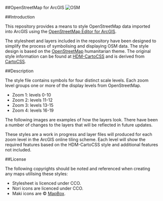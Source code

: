 ##OpenStreetMap for ArcGIS
![OSM](https://raw.githubusercontent.com/GASCUK/OpenStreetMap-ArcGIS/master/Images/osm_screenshot.png)

##Introduction

This repository provides a means to style OpenStreetMap data imported into ArcGIS using the [OpenStreetMap Editor for ArcGIS](http://www.esri.com/software/arcgis/extensions/openstreetmap).

The stylesheet and layers included in the repository have been designed to simplify the process of symbolising and displaying OSM data. The style design is based on the [OpenStreetMap](http://openstreetmap.org/) humanitarian theme. The original style information can be found at [HDM-CartoCSS](https://github.com/hotosm/HDM-CartoCSS) and is derived from [CartoCSS](https://github.com/mapbox/carto).

##Description

The style file contains symbols for four distinct scale levels. Each zoom level groups one or more of the display levels from OpenStreetMap.

- Zoom 1: levels 0-10
- Zoom 2: levels 11-12
- Zoom 3: levels 13-15
- Zoom 4: levels 16-19

The following images are examples of how the layers look. There have been a number of changes to the layers that will be reflected in future updates.


These styles are a work in progress and layer files will produced for each zoom level in the ArcGIS online tiling scheme. Each level will show the required features based on the HDM-CartoCSS style and additional features not included.

##License

The following copyrights should be noted and referenced when creating any maps utilising these styles:

- Stylesheet is licenced under CCO.
- Nori icons are licenced under CCO.
- Maki icons are © [MapBox](https://www.mapbox.com/maki/).
